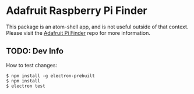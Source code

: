 # Adafruit Raspberry Pi Finder

This package is an atom-shell app, and is not useful outside of that context. Please
visit the [Adafruit Pi Finder](https://github.com/adafruit/Adafruit-Pi-Finder) repo for
more information.

## TODO: Dev Info

How to test changes:

```console
$ npm install -g electron-prebuilt
$ npm install
$ electron test
```
